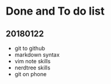 # Done and To do list
## 20180122
  * git to github
  * markdown syntax  
  * vim note skills
  * nerdtree skills
  * git on phone

